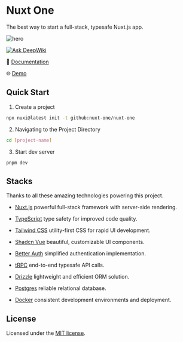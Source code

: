 # Nuxt One

The best way to start a full-stack, typesafe Nuxt.js app.

![hero](https://cdn.jsdelivr.net/gh/easy-temps/easy-static/og.png)

[![Ask DeepWiki](https://deepwiki.com/badge.svg)](https://deepwiki.com/nuxtone/nuxt-one)

📖 [Documentation](https://one-docs.netlify.app/)

🌐 [Demo](https://www.one.devv.zone/)

## Quick Start

1. Create a project

  ```bash
  npx nuxi@latest init -t github:nuxt-one/nuxt-one
  ```

2. Navigating to the Project Directory

  ```bash
  cd [project-name]
  ```

3. Start dev server

  ```bash
  pnpm dev
  ```

## Stacks

Thanks to all these amazing technologies powering this project.

- [Nuxt.js](https://nuxt.com/) powerful full-stack framework with server-side rendering.
- [TypeScript](https://www.typescriptlang.org/) type safety for improved code quality.
- [Tailwind CSS](https://tailwindcss.com/) utility-first CSS for rapid UI development.
- [Shadcn Vue](https://www.shadcn-vue.com/) beautiful, customizable UI components.
- [Better Auth](https://better-auth.com/) simplified authentication implementation.
- [tRPC](https://trpc.io/) end-to-end typesafe API calls.
- [Drizzle](https://orm.drizzle.team/) lightweight and efficient ORM solution.
- [Postgres](https://www.postgresql.org/) reliable relational database.

- [Docker](https://www.docker.com/) consistent development environments and deployment.

## License

Licensed under the [MIT license](https://github.com/easy-temps/nuxt-one/blob/main/LICENSE).
